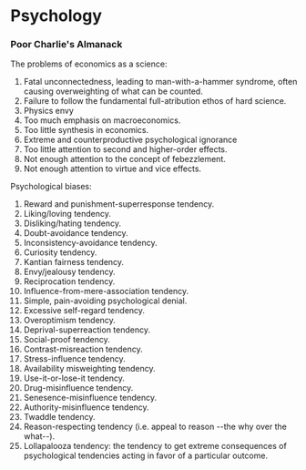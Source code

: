 # Psychology

### Poor Charlie's Almanack
The problems of economics as a science:
1. Fatal unconnectedness, leading to man-with-a-hammer syndrome, often causing overweighting of what can be counted.
2. Failure to follow the fundamental full-atribution ethos of hard science.
3. Physics envy
4. Too much emphasis on macroeconomics.
5. Too little synthesis in economics.
6. Extreme and counterproductive psychological ignorance
7. Too little attention to second and higher-order effects.
8. Not enough attention to the concept of febezzlement.
9. Not enough attention to virtue and vice effects.

Psychological biases:
1. Reward and punishment-superresponse tendency.
1. Liking/loving tendency. 
1. Disliking/hating tendency.
1. Doubt-avoidance tendency.
1. Inconsistency-avoidance tendency.
1. Curiosity tendency.
1. Kantian fairness tendency.
1. Envy/jealousy tendency.
1. Reciprocation tendency.
1. Influence-from-mere-association tendency.
1. Simple, pain-avoiding psychological denial.
1. Excessive self-regard tendency.
1. Overoptimism tendency.
1. Deprival-superreaction tendency.
1. Social-proof tendency.
1. Contrast-misreaction tendency.
1. Stress-influence tendency.
1. Availability misweighting tendency.
1. Use-it-or-lose-it tendency.
1. Drug-misinfluence tendency.
1. Senesence-misinfluence tendency.
1. Authority-misinfluence tendency.
1. Twaddle tendency.
1. Reason-respecting tendency (i.e. appeal to reason --the why over the what--).
1. Lollapalooza tendency: the tendency to get extreme consequences of psychological tendencies acting in favor of a particular outcome.
